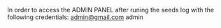 In order to access the ADMIN PANEL after runing the seeds log with the following credentials:
admin@gmail.com
admin

